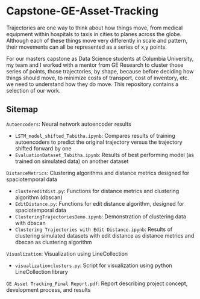 # Capstone-GE-Asset-Tracking

Trajectories are one way to think about how things move, from medical equipment within hospitals to taxis in cities to planes across the globe. Although each of these things move very differently in scale and pattern, their movements can all be represented as a series of x,y points.

For our masters capstone as Data Science students at Columbia University, my team and I worked with a mentor from GE Research to cluster those series of points, those trajectories, by shape, because before deciding how things should move, to minimize costs of transport, cost of inventory, etc. we need to understand how they do move. This repository contains a selection of our work.

## Sitemap
`Autoencoders`: Neural network autoencoder results
 - `LSTM_model_shifted_Tabitha.ipynb`: Compares results of training autoencoders to predict the original trajectory versus the trajectory shifted forward by one
 - `EvaluationDataset_Tabitha.ipynb`: Results of best performing model (as trained on simulated data) on another dataset
  
`DistanceMetrics`: Clustering algorithms and distance metrics designed for spaciotemporal data
- `clustereditdist.py`: Functions for distance metrics and clustering algorithm (dbscan)
- `EditDistance.py`: Functions for edit distance algorithm, designed for spaciotemporal data
- `ClusteringTrajectoriesDemo.ipynb`: Demonstration of clustering data with dbscan
- `Clustering Trajectories with Edit Distance.ipynb`: Results of clustering simulated datasets with edit distance as distance metrics and dbscan as clustering algorithm
  
`Visualization`: Visualization using LineCollection
- `visualizationclusters.py`: Script for visualization using python LineCollection library

`GE Asset Tracking_Final Report.pdf`: Report describing project concept, development process, and results
  

